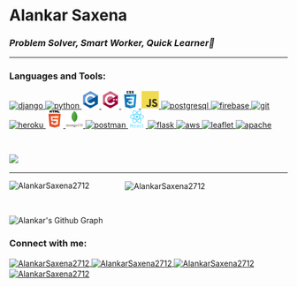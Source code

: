 # Alankar Saxena

### *Problem Solver, Smart Worker, Quick Learner🎯*

---

### Languages and Tools:
<p align="left"> 
    <a href="https://www.djangoproject.com/" target="_blank"> 
        <img src="https://www.vectorlogo.zone/logos/djangoproject/djangoproject-icon.svg" alt="django" width="32" height="32"/> 
    </a>
    <a href="https://www.python.org/" target="_blank"> 
        <img src="https://www.vectorlogo.zone/logos/python/python-icon.svg" alt="python" width="32" height="32"/> 
    </a>
    <a href="https://www.cprogramming.com/" target="_blank"> 
        <img src="https://raw.githubusercontent.com/devicons/devicon/master/icons/c/c-original.svg" alt="c" width="32" height="32"/> 
    </a>
    <a href="https://www.w3schools.com/cpp/" target="_blank"> 
        <img src="https://raw.githubusercontent.com/devicons/devicon/master/icons/cplusplus/cplusplus-original.svg" alt="cplusplus" width="32" height="32"/> 
    </a>
    <a href="https://www.w3schools.com/css/" target="_blank"> 
        <img src="https://raw.githubusercontent.com/devicons/devicon/master/icons/css3/css3-original-wordmark.svg" alt="css3" width="32" height="32"/> 
    </a>
    <a href="https://www.javascript.com/" target="_blank"> 
        <img src="https://raw.githubusercontent.com/devicons/devicon/master/icons/javascript/javascript-original.svg" alt="javascript" width="32" height="32"/> 
    </a>
    <a href="https://www.postgresql.org/" target="_blank"> 
        <img src="https://www.vectorlogo.zone/logos/postgresql/postgresql-icon.svg" alt="postgresql" width="32" height="32"/> 
    </a>
    <a href="https://firebase.google.com/" target="_blank"> 
        <img src="https://www.vectorlogo.zone/logos/firebase/firebase-icon.svg" alt="firebase" width="32" height="32"/> 
    </a>
    <a href="https://git-scm.com/" target="_blank">
        <img src="https://www.vectorlogo.zone/logos/git-scm/git-scm-icon.svg" alt="git" width="32" height="32"/> 
    </a>
    <a href="https://heroku.com" target="_blank">
        <img src="https://www.vectorlogo.zone/logos/heroku/heroku-icon.svg" alt="heroku" width="32" height="32"/>
    </a>
    <a href="https://www.w3.org/html/" target="_blank">
        <img src="https://raw.githubusercontent.com/devicons/devicon/master/icons/html5/html5-original-wordmark.svg" alt="html5" width="32" height="32"/> 
    </a>
    <a href="https://www.mongodb.com/" target="_blank">
        <img src="https://raw.githubusercontent.com/devicons/devicon/master/icons/mongodb/mongodb-original-wordmark.svg" alt="mongodb" width="32" height="32"/>
    </a>
    <a href="https://postman.com" target="_blank">
        <img src="https://www.vectorlogo.zone/logos/getpostman/getpostman-icon.svg" alt="postman" width="32" height="32"/>
    </a>
    <a href="https://reactjs.org/" target="_blank">
        <img src="https://raw.githubusercontent.com/devicons/devicon/master/icons/react/react-original-wordmark.svg" alt="react" width="32" height="32"/>
    </a>
    <a href="https://flask.palletsprojects.com/" target="_blank">
        <img src"https://www.seekpng.com/png/detail/70-701539_flask-flask-python-png.png" alt="flask" width="32" height"32"/>
    </a>
    <a href="https://aws.amazon.com/" target="_blank">
        <img src"https://www.vectorlogo.zone/logos/amazon_aws/amazon_aws-icon.svg" alt="aws" width="32" height"32"/>
    </a>
    <a href="https://leafletjs.com/" target="_blank">
        <img src"https://www.vectorlogo.zone/logos/leafletjs/leafletjs-ar21.svg" alt="leaflet" width="32" height"32"/>
    </a>
    <a href="https://www.apache.org/" target="_blank">
        <img src"https://www.vectorlogo.zone/logos/apache/apache-ar21.svg" alt="apache" width="32" height"32"/>
    </a>
</p>

<br/>

![](https://visitor-badge.glitch.me/badge?page_id=AlankarSaxena2712)

---

<p>
    <img align="left" src="https://github-readme-stats.vercel.app/api/top-langs?username=AlankarSaxena2712&show_icons=true&theme=dark&locale=en&layout=compact" width="40%"  alt="AlankarSaxena2712" />
</p>

<p>&nbsp;
    <img align="center" src="https://github-readme-stats.vercel.app/api?username=AlankarSaxena2712&show_icons=true&theme=dark&locale=en" width="50%" alt="AlankarSaxena2712" />
</p>
<br />

![Alankar's Github Graph](https://guarded-peak-25044.herokuapp.com/graph?username=AlankarSaxena2712&theme=react-dark&area=true)
<br />

### Connect with me:
<p align="left">
    <a href="https://www.linkedin.com/in/alankarsaxena2712/" target="blank">
        <img align="center" src="https://raw.githubusercontent.com/rahuldkjain/github-profile-readme-generator/master/src/images/icons/Social/linked-in-alt.svg" alt="AlankarSaxena2712" height="24" width="32" />
    </a>
    <a href="https://www.instagram.com/alankar.2712/" target="blank">
        <img align="center" src="https://raw.githubusercontent.com/rahuldkjain/github-profile-readme-generator/master/src/images/icons/Social/instagram.svg" alt="AlankarSaxena2712" height="24" width="32" />
    </a>
    <a href="https://leetcode.com/AlankarSaxena2712/" target="blank">
        <img align="center" src="https://raw.githubusercontent.com/rahuldkjain/github-profile-readme-generator/master/src/images/icons/Social/leet-code.svg" alt="AlankarSaxena2712" height="24" width="32" />
    </a>
    <a href="https://devfolio.co/@Alankar2712" target="blank">
        <img align="center" src="https://www.vectorlogo.zone/logos/devto/devto-icon.svg" alt="AlankarSaxena2712" height="24" width="32" />
    </a>
</p>
